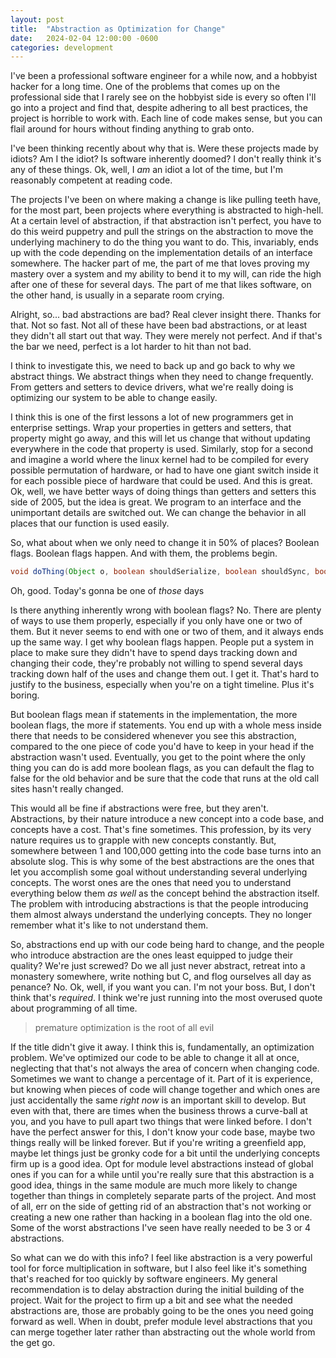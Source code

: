 ```yaml
---
layout: post
title:  "Abstraction as Optimization for Change"
date:   2024-02-04 12:00:00 -0600
categories: development
---
```

I've been a professional software engineer for a while now, and a hobbyist hacker for a long time. One of the problems that comes up on the professional side that I rarely see on the hobbyist side is every so often I'll go into a project and find that, despite adhering to all best practices, the project is horrible to work with. Each line of code makes sense, but you can flail around for hours without finding anything to grab onto.

I've been thinking recently about why that is. Were these projects made by idiots? Am I the idiot? Is software inherently doomed? I don't really think it's any of these things. Ok, well, I *am* an idiot a lot of the time, but I'm reasonably competent at reading code.

The projects I've been on where making a change is like pulling teeth have, for the most part, been projects where everything is abstracted to high-hell. At a certain level of abstraction, if that abstraction isn't perfect, you have to do this weird puppetry and pull the strings on the abstraction to move the underlying machinery to do the thing you want to do. This, invariably, ends up with the code depending on the implementation details of an interface somewhere. The hacker part of me, the part of me that loves proving my mastery over a system and my ability to bend it to my will, can ride the high after one of these for several days. The part of me that likes software, on the other hand, is usually in a separate room crying.

Alright, so... bad abstractions are bad? Real clever insight there. Thanks for that. Not so fast. Not all of these have been bad abstractions, or at least they didn't all start out that way. They were merely not perfect. And if that's the bar we need, perfect is a lot harder to hit than not bad.

I think to investigate this, we need to back up and go back to why we abstract things. We abstract things when they need to change frequently. From getters and setters to device drivers, what we're really doing is optimizing our system to be able to change easily.

I think this is one of the first lessons a lot of new programmers get in enterprise settings. Wrap your properties in getters and setters, that property might go away, and this will let us change that without updating everywhere in the code that property is used. Similarly, stop for a second and imagine a world where the linux kernel had to be compiled for every possible permutation of hardware, or had to have one giant switch inside it for each possible piece of hardware that could be used. And this is great. Ok, well, we have better ways of doing things than getters and setters this side of 2005, but the idea is great. We program to an interface and the unimportant details are switched out. We can change the behavior in all places that our function is used easily.

So, what about when we only need to change it in 50% of places? Boolean flags. Boolean flags happen. And with them, the problems begin.

```java
void doThing(Object o, boolean shouldSerialize, boolean shouldSync, boolean shouldNotFire, boolean dryRun, boolean isNotRecorded) {
```
<div class="subtitle">
    <p>Oh, good. Today's gonna be one of <em>those</em> days</p>
</div>

Is there anything inherently wrong with boolean flags? No. There are plenty of ways to use them properly, especially if you only have one or two of them. But it never seems to end with one or two of them, and it always ends up the same way. I get why boolean flags happen. People put a system in place to make sure they didn't have to spend days tracking down and changing their code, they're probably not willing to spend several days tracking down half of the uses and change them out. I get it. That's hard to justify to the business, especially when you're on a tight timeline. Plus it's boring.

But boolean flags mean if statements in the implementation, the more boolean flags, the more if statements. You end up with a whole mess inside there that needs to be considered whenever you see this abstraction, compared to the one piece of code you'd have to keep in your head if the abstraction wasn't used. Eventually, you get to the point where the only thing you can do is add more boolean flags, as you can default the flag to false for the old behavior and be sure that the code that runs at the old call sites hasn't really changed.

This would all be fine if abstractions were free, but they aren't. Abstractions, by their nature introduce a new concept into a code base, and concepts have a cost. That's fine sometimes. This profession, by its very nature requires us to grapple with new concepts constantly. But, somewhere between 1 and 100,000 getting into the code base turns into an absolute slog. This is why some of the best abstractions are the ones that let you accomplish some goal without understanding several underlying concepts. The worst ones are the ones that need you to understand everything below them *as well* as the concept behind the abstraction itself. The problem with introducing abstractions is that the people introducing them almost always understand the underlying concepts. They no longer remember what it's like to not understand them.

So, abstractions end up with our code being hard to change, and the people who introduce abstraction are the ones least equipped to judge their quality? We're just screwed? Do we all just never abstract, retreat into a monastery somewhere, write nothing but C, and flog ourselves all day as penance? No. Ok, well, if you want you can. I'm not your boss. But, I don't think that's *required*. I think we're just running into the most overused quote about programming of all time.

> premature optimization is the root of all evil

If the title didn't give it away. I think this is, fundamentally, an optimization problem. We've optimized our code to be able to change it all at once, neglecting that that's not always the area of concern when changing code. Sometimes we want to change a percentage of it. Part of it is experience, but knowing when pieces of code will change together and which ones are just accidentally the same *right now* is an important skill to develop. But even with that, there are times when the business throws a curve-ball at you, and you have to pull apart two things that were linked before. I don't have the perfect answer for this, I don't know your code base, maybe two things really will be linked forever. But if you're writing a greenfield app, maybe let things just be gronky code for a bit until the underlying concepts firm up is a good idea. Opt for module level abstractions instead of global ones if you can for a while until you're really sure that this abstraction is a good idea, things in the same module are much more likely to change together than things in completely separate parts of the project. And most of all, err on the side of getting rid of an abstraction that's not working or creating a new one rather than hacking in a boolean flag into the old one. Some of the worst abstractions I've seen have really needed to be 3 or 4 abstractions.

So what can we do with this info? I feel like abstraction is a very powerful tool for force multiplication in software, but I also feel like it's something that's reached for too quickly by software engineers. My general recommendation is to delay abstraction during the initial building of the project. Wait for the project to firm up a bit and see what the needed abstractions are, those are probably going to be the ones you need going forward as well. When in doubt, prefer module level abstractions that you can merge together later rather than abstracting out the whole world from the get go.

